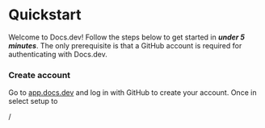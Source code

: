 # Quickstart

Welcome to Docs.dev! Follow the steps below to get started in ***under 5 minutes***. The only prerequisite is that a GitHub account is required for authenticating with Docs.dev.

### Create account

Go to [app.docs.dev](http://app.docs.dev) and log in with GitHub to create your account. Once in select setup to

/

